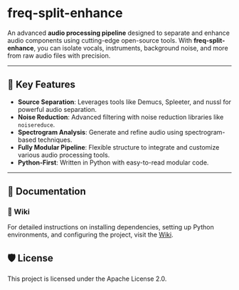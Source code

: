 # freq-split-enhance

An advanced **audio processing pipeline** designed to separate and enhance audio components using cutting-edge open-source tools. With **freq-split-enhance**, you can isolate vocals, instruments, background noise, and more from raw audio files with precision.

---

## 🚀 Key Features

- **Source Separation**: Leverages tools like Demucs, Spleeter, and nussl for powerful audio separation.
- **Noise Reduction**: Advanced filtering with noise reduction libraries like `noisereduce`.
- **Spectrogram Analysis**: Generate and refine audio using spectrogram-based techniques.
- **Fully Modular Pipeline**: Flexible structure to integrate and customize various audio processing tools.
- **Python-First**: Written in Python with easy-to-read modular code.

---

## 📖 Documentation
### 📝 Wiki

For detailed instructions on installing dependencies, setting up Python environments, and configuring the project, visit the [Wiki](https://github.com/joelmathewthomas/freq-split-enhance/wiki).

## 🛡️ License

This project is licensed under the Apache License 2.0.
